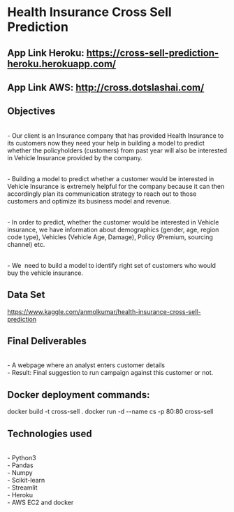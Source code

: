 # Health Insurance Cross Sell Prediction 

## App Link Heroku: https://cross-sell-prediction-heroku.herokuapp.com/
## App Link AWS: http://cross.dotslashai.com/
## Objectives

<br>- Our client is an Insurance company that has provided Health Insurance to its customers now they need your help in building a model to predict whether the policyholders (customers) from past year will also be interested in Vehicle Insurance provided by the company. 

<br>- Building a model to predict whether a customer would be interested in Vehicle Insurance is extremely helpful for the company because it can then accordingly plan its communication strategy to reach out to those customers and optimize its business model and revenue. 

<br>- In order to predict, whether the customer would be interested in Vehicle insurance, we have information about demographics (gender, age, region code type), Vehicles (Vehicle Age, Damage), Policy (Premium, sourcing channel) etc.

<br>- We  need to build a model to identify right set of customers who would buy the vehicle insurance.

## Data Set
https://www.kaggle.com/anmolkumar/health-insurance-cross-sell-prediction

## Final Deliverables

<br>- A webpage where an analyst enters customer details
<br>- Result: Final suggestion to run campaign against this customer or not.

## Docker deployment commands:

docker build -t cross-sell .
docker run -d --name cs -p 80:80 cross-sell


## Technologies used

<br>- Python3
<br>- Pandas
<br>- Numpy
<br>- Scikit-learn
<br>- Streamlit
<br>- Heroku
<br>- AWS EC2 and docker
